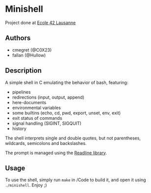 # Minishell
Project done at [Ecole 42 Lausanne](https://42lausanne.ch/)

## Authors
- cmegret (@C0X23)
- fallan (@Hullow)

## Description
A simple shell in C emulating the behavior of bash, featuring:
- pipelines
- redirections (input, output, append)
- here-documents
- environmental variables
- some builtins (echo, cd, pwd, export, unset, env, exit)
- exit status of commands
- signal handling (SIGINT, SIGQUIT)
- history

The shell interprets single and double quotes, but not parentheses, wildcards, semicolons and backslashes.

The prompt is managed using the [Readline library](https://tiswww.case.edu/php/chet/readline/rltop.html).

## Usage
To use the shell, simply run `make` in /Code to build it, and open it using `./minishell`. Enjoy ;)
